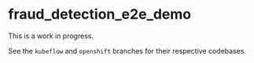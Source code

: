 # fraud_detection_e2e_demo

This is a work in progress.

See the `kubeflow` and `openshift` branches for their respective codebases.